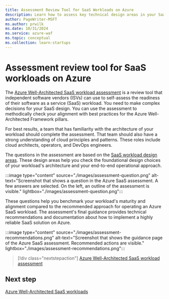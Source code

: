 ```yaml
---
title: Assessment Review Tool for SaaS Workloads on Azure
description: Learn how to assess key technical design areas in your SaaS workload. Get specific recommendations for ISVs that build SaaS applications.
author: PageWriter-MSFT
ms.author: prwilk
ms.date: 10/31/2024
ms.service: azure-waf
ms.topic: conceptual
ms.collection: learn-startups
---
```


# Assessment review tool for SaaS workloads on Azure

The [Azure Well-Architected SaaS workload assessment](/assessments/2d85e883-bdc4-4854-aaf0-df72c4bcee15) is a review tool that independent software vendors (ISVs) can use to self-assess the readiness of their software as a service (SaaS) workload. You need to make complex decisions for your SaaS design. You can use the assessment to methodically check your alignment with best practices for the Azure Well-Architected Framework pillars.

For best results, a team that has familiarity with the architecture of your workload should complete the assessment. That team should also have a strong understanding of cloud principles and patterns. These roles include cloud architects, operators, and DevOps engineers.

The questions in the assessment are based on the [SaaS workload design areas](get-started.md#how-to-use-this-guidance). These design areas help you check the foundational design choices of your workload's architecture and your end-to-end operational approach.

:::image type="content" source="./images/assessment-question.png" alt-text="Screenshot that shows a question in the Azure SaaS assessment. A few answers are selected. On the left, an outline of the assessment is visible." lightbox="./images/assessment-question.png":::

These questions help you benchmark your workload's maturity and alignment compared to the recommended approach for operating an Azure SaaS workload. The assessment's final guidance provides technical recommendations and documentation about how to implement a highly reliable SaaS solution on Azure.

:::image type="content" source="./images/assessment-recommendations.png" alt-text="Screenshot that shows the guidance page of the Azure SaaS assessment. Recommended actions are visible." lightbox="./images/assessment-recommendations.png":::

> [!div class="nextstepaction"]
> [Azure Well-Architected SaaS workload assessment](/assessments/2d85e883-bdc4-4854-aaf0-df72c4bcee15)

## Next step

[Azure Well-Architected SaaS workloads](get-started.md)
